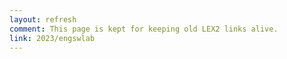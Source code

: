 ```yaml
---
layout: refresh
comment: This page is kept for keeping old LEX2 links alive.
link: 2023/engswlab
---
```

